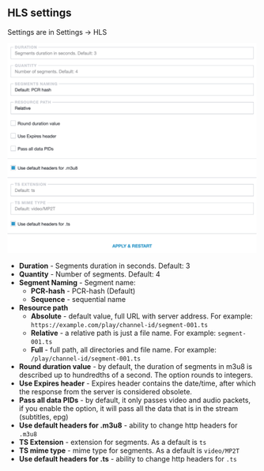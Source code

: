 ## HLS settings

Settings are in Settings -> HLS

![hls](hls-sett.png)

- **Duration** - Segments duration in seconds. Default: 3
- **Quantity** - Number of segments. Default: 4
- **Segment Naming** - Segment name:
  - **PCR-hash** - PCR-hash (Default)
  - **Sequence** - sequential name
- **Resource path**
  - **Absolute** - default value, full URL with server address. For example: `https://example.com/play/channel-id/segment-001.ts`
  - **Relative** - a relative path is just a file name. For example: `segment-001.ts`
  - **Full** - full path, all directories and file name. For example: `/play/channel-id/segment-001.ts`
- **Round duration value** - by default, the duration of segments in m3u8 is described up to hundredths of a second. The option rounds to integers.
- **Use Expires header** - Expires header contains the date/time, after which the response from the server is considered obsolete.
- **Pass all data PIDs** - by default, it only passes video and audio packets, if you enable the option, it will pass all the data that is in the stream (subtitles, epg)
- **Use default headers for .m3u8** - ability to change http headers for `.m3u8`
- **TS Extension** - extension for segments. As a default is `ts`
- **TS mime type** - mime type for segments. As a default is `video/MP2T`
- **Use default headers for .ts** - ability to change http headers for `.ts`
